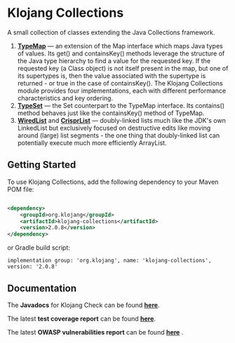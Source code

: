 # Klojang Collections

A small collection of classes extending the Java Collections framework.

1. **[TypeMap](https://klojang4j.github.io/klojang-collections/api/org.klojang.collections/org/klojang/collections/TypeMap.html)**
   &#8212; an extension of the Map interface which maps Java types of values. Its
   get() and containsKey() methods leverage the structure of the Java type hierarchy
   to find a value for the requested key. If the requested key (a Class object) is
   not itself present in the map, but one of its supertypes is, then the value
   associated with the supertype is returned - or true in the case of containsKey().
   The Klojang Collections module provides four implementations, each with different
   performance characteristics and key ordering.
2. **[TypeSet](https://klojang4j.github.io/klojang-collections/api/org.klojang.collections/org/klojang/collections/TypeSet.html)**
   &#8212; the Set counterpart to the TypeMap interface. Its contains()
   method behaves just like the containsKey() method of TypeMap.
3. **[WiredList](https://klojang4j.github.io/klojang-collections/api/org.klojang.collections/org/klojang/collections/WiredList.html)**
   and **[CrisprList](https://klojang4j.github.io/klojang-collections/api/org.klojang.collections/org/klojang/collections/CrisprList.html)**
   &#8212; doubly-linked lists much like the JDK's own LinkedList but exclusively
   focused on destructive edits like moving around (large) list segments - the one
   thing that doubly-linked list can potentially execute much more efficiently
   ArrayList.

## Getting Started

To use Klojang Collections, add the following dependency to your Maven POM file:

```xml

<dependency>
    <groupId>org.klojang</groupId>
    <artifactId>klojang-collections</artifactId>
    <version>2.0.8</version>
</dependency>
```

or Gradle build script:

```
implementation group: 'org.klojang', name: 'klojang-collections', version: '2.0.8'
```

## Documentation

The **Javadocs** for Klojang Check can be
found **[here](https://klojang4j.github.io/klojang-collections/api)**.

The latest **test coverage report** can be
found **[here](https://klojang4j.github.io/klojang-collections/coverage)**.

The latest **OWASP vulnerabilities report** can be
found **[here](https://klojang4j.github.io/klojang-collections/vulnerabilities/dependency-check-report.html)**
.



